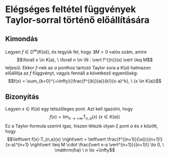 # Elégséges feltétel függvények Taylor-sorral történő előállítására

## Kimondás
Legyen $f \in D^{\infty}(K(a))$, és tegyük fel, hogy $\exists M > 0$ valós szám, amire
$$\forall x \in K(a), \ \forall n \in \N : \vert f^{(n)}(x) \vert \leq M$$
teljesül. Ekkor $f$-nek az $a$ ponthoz tartozó Taylor sora a $K(a)$ halmazon előállítja az $f$ függvényt,
vagyis fennáll a következő egyenlőség:
$$f(x) = \sum_{k=0}^{+\infty}{\frac{f^{(k)}(a)}{k!}(x-a)^k}, \ (x \in K(a))$$

## Bizonyítás
Legyen $x \in K(a)$ egy tetszőleges pont. Azt kell igazolni, hogy
$$f(x) = \lim_{n \to +\infty}{T_{n,a}(x)} \ (x \in K(a))$$
Ez a Taylor-formula szerint igaz, hiszen létezik olyan $\xi$ pont $a$ és $x$ között, hogy
$$\left\vert f(x)-T_{n,a}(x) \right\vert = \left\vert \frac{f^{(n+1)}(\xi)}{(n+1)!}(x-a)^{n+1} \right\vert \leq M \cdot \frac{\vert x-a \vert^{n+1}}{(n+1)!} \to 0, \ \mathrm{ha} \  n \to +\infty$$